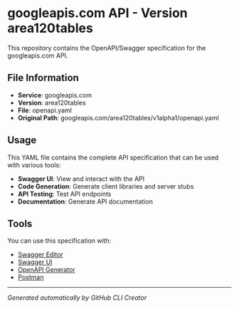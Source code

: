 # googleapis.com API - Version area120tables

This repository contains the OpenAPI/Swagger specification for the googleapis.com API.

## File Information

- **Service**: googleapis.com
- **Version**: area120tables
- **File**: openapi.yaml
- **Original Path**: googleapis.com/area120tables/v1alpha1/openapi.yaml

## Usage

This YAML file contains the complete API specification that can be used with various tools:

- **Swagger UI**: View and interact with the API
- **Code Generation**: Generate client libraries and server stubs
- **API Testing**: Test API endpoints
- **Documentation**: Generate API documentation

## Tools

You can use this specification with:

- [Swagger Editor](https://editor.swagger.io/)
- [Swagger UI](https://swagger.io/tools/swagger-ui/)
- [OpenAPI Generator](https://openapi-generator.tech/)
- [Postman](https://www.postman.com/)

---

*Generated automatically by GitHub CLI Creator*
